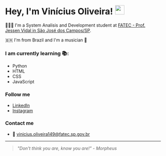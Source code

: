 # Hey, I'm Vinícius Oliveira! <img src="https://raw.githubusercontent.com/MartinHeinz/MartinHeinz/master/wave.gif" width="30px">

👨🏻‍🎓 I'm a System Analisis and Development student at [FATEC - Prof. Jessen Vidal in São José dos Campos/SP](https://fatecsjc-prd.azurewebsites.net/). 

🇧🇷 I'm from Brazil and I'm a musician 🎸 


### I am currently learning 📚:

* Python
* HTML
* CSS
* JavaScript

### Follow me

* [LinkedIn](https://www.linkedin.com/in/viniciushso/)
* [Instagram](https://www.instagram.com/viniciushso/)

### Contact me

* 📧 vinicius.oliveira149@fatec.sp.gov.br
----------

> _"Don't think you are, know you are!" - Morpheus_
